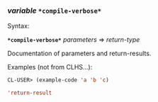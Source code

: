 ### <em>variable</em> <strong>`*compile-verbose*`</strong>

Syntax:

<strong>`*compile-verbose*`</strong> <em>parameters</em> => <em>return-type</em>

Documentation of parameters and return-results.

Examples (not from CLHS...):

```lisp
CL-USER> (example-code 'a 'b 'c)

'return-result
```
